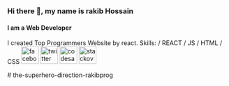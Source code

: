 ### Hi there 👋, my name is rakib Hossain
#### I am a  Web Developer 
I created Top Programmers Website by react.
Skills:  / REACT / JS / HTML / CSS
[<img src='https://cdn.jsdelivr.net/npm/simple-icons@3.0.1/icons/facebook.svg' alt='facebook' height='40'>](https://www.facebook.com/#)  [<img src='https://cdn.jsdelivr.net/npm/simple-icons@3.0.1/icons/twitter.svg' alt='twitter' height='40'>](https://twitter.com/#)  [<img src='https://cdn.jsdelivr.net/npm/simple-icons@3.0.1/icons/codesandbox.svg' alt='codesandbox' height='40'>](https://codesandbox.io/u/#)  [<img src='https://cdn.jsdelivr.net/npm/simple-icons@3.0.1/icons/stackoverflow.svg' alt='stackoverflow' height='40'>](https://stackoverflow.com/users/#)  

#   t h e - s u p e r h e r o - d i r e c t i o n - r a k i b p r o g  
 